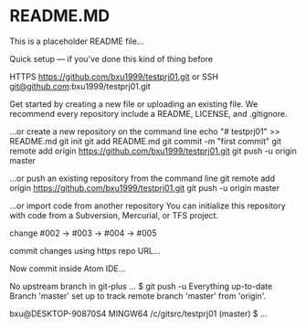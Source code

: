 README.MD
=========

This is a placeholder README file...

Quick setup — if you’ve done this kind of thing before

HTTPS
https://github.com/bxu1999/testprj01.git
or SSH
git@github.com:bxu1999/testprj01.git

Get started by creating a new file or uploading an existing file. We recommend every repository include a README, LICENSE, and .gitignore.

…or create a new repository on the command line
echo "# testprj01" >> README.md
git init
git add README.md
git commit -m "first commit"
git remote add origin https://github.com/bxu1999/testprj01.git
git push -u origin master

…or push an existing repository from the command line
git remote add origin https://github.com/bxu1999/testprj01.git
git push -u origin master

…or import code from another repository
You can initialize this repository with code from a Subversion, Mercurial, or TFS project.

change #002 -> #003 -> #004 -> #005

commit changes using https repo URL...

Now commit inside Atom IDE...

No upstream branch in git-plus
...
$ git push -u
Everything up-to-date
Branch 'master' set up to track remote branch 'master' from 'origin'.

bxu@DESKTOP-90870S4 MINGW64 /c/gitsrc/testprj01 (master)
$
...
